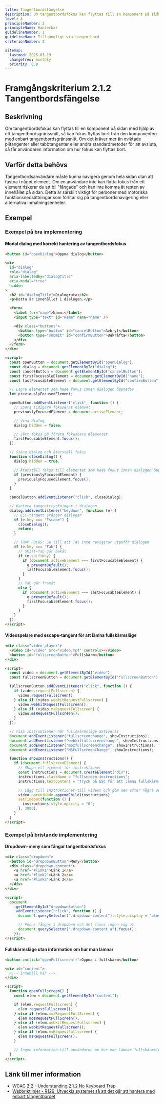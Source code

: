 ```yaml
---
title: Tangentbordsfängelse
description: Om tangentbordsfokus kan flyttas till en komponent på sidan med hjälp av ett tangentbordsgränssnitt, så kan fokus flyttas bort från den komponenten med enbart tangentbordsgränssnitt.
level: A
principleNumber: 2
principleName: Hanterbar
guidelineNumber: 1
guidelineName: Tillgängligt via tangentbord
criterionNumber: 2

sitemap:
  lastmod: 2025-03-19
  changefreq: monthly
  priority: 0.8
---
```


# Framgångskriterium 2.1.2 Tangentbordsfängelse

## Beskrivning

Om tangentbordsfokus kan flyttas till en komponent på sidan med hjälp av ett tangentbordsgränssnitt, så kan fokus flyttas bort från den komponenten med enbart tangentbordsgränssnitt. Om det kräver mer än oviktade piltangenter eller tabbtangenter eller andra standardmetoder för att avsluta, så får användaren information om hur fokus kan flyttas bort.

## Varför detta behövs

Tangentbordsanvändare måste kunna navigera genom hela sidan utan att fastna i något element. Om en användare inte kan flytta fokus från ett element riskerar de att bli "fångade" och kan inte komma åt resten av innehållet på sidan. Detta är särskilt viktigt för personer med motoriska funktionsnedsättningar som förlitar sig på tangentbordsnavigering eller alternativa inmatningsenheter.

## Exempel

### Exempel på bra implementering

#### Modal dialog med korrekt hantering av tangentbordsfokus

```html
<button id="openDialog">Öppna dialog</button>

<div
  id="dialog"
  role="dialog"
  aria-labelledby="dialogTitle"
  aria-modal="true"
  hidden
>
  <h2 id="dialogTitle">Dialogruta</h2>
  <p>Detta är innehållet i dialogen.</p>

  <form>
    <label for="name">Namn:</label>
    <input type="text" id="name" name="name" />

    <div class="buttons">
      <button type="button" id="cancelButton">Avbryt</button>
      <button type="submit" id="confirmButton">Bekräfta</button>
    </div>
  </form>
</div>

<script>
  const openButton = document.getElementById("openDialog");
  const dialog = document.getElementById("dialog");
  const cancelButton = document.getElementById("cancelButton");
  const firstFocusableElement = document.getElementById("name");
  const lastFocusableElement = document.getElementById("confirmButton");

  // Lagra elementet som hade fokus innan dialogen öppnades
  let previouslyFocusedElement;

  openButton.addEventListener("click", function () {
    // Spara tidigare fokuserat element
    previouslyFocusedElement = document.activeElement;

    // Visa dialog
    dialog.hidden = false;

    // Sätt fokus på första fokusbara elementet
    firstFocusableElement.focus();
  });

  // Stäng dialog och återställ fokus
  function closeDialog() {
    dialog.hidden = true;

    // Återställ fokus till elementet som hade fokus innan dialogen öppnades
    if (previouslyFocusedElement) {
      previouslyFocusedElement.focus();
    }
  }

  cancelButton.addEventListener("click", closeDialog);

  // Hantera tangenttryckningar i dialogen
  dialog.addEventListener("keydown", function (e) {
    // ESC-tangent stänger dialogen
    if (e.key === "Escape") {
      closeDialog();
      return;
    }

    // TRAP FOCUS: Se till att Tab inte navigerar utanför dialogen
    if (e.key === "Tab") {
      // Skift+Tab går bakåt
      if (e.shiftKey) {
        if (document.activeElement === firstFocusableElement) {
          e.preventDefault();
          lastFocusableElement.focus();
        }
      }
      // Tab går framåt
      else {
        if (document.activeElement === lastFocusableElement) {
          e.preventDefault();
          firstFocusableElement.focus();
        }
      }
    }
  });
</script>
```

#### Videospelare med escape-tangent för att lämna fullskärmsläge

```html
<div class="video-player">
  <video id="video" src="video.mp4" controls></video>
  <button id="fullscreenButton">Fullskärm</button>
</div>

<script>
  const video = document.getElementById("video");
  const fullscreenButton = document.getElementById("fullscreenButton");

  fullscreenButton.addEventListener("click", function () {
    if (video.requestFullscreen) {
      video.requestFullscreen();
    } else if (video.webkitRequestFullscreen) {
      video.webkitRequestFullscreen();
    } else if (video.msRequestFullscreen) {
      video.msRequestFullscreen();
    }
  });

  // Visa instruktioner när fullskärmsläge aktiveras
  document.addEventListener("fullscreenchange", showInstructions);
  document.addEventListener("webkitfullscreenchange", showInstructions);
  document.addEventListener("mozfullscreenchange", showInstructions);
  document.addEventListener("MSFullscreenChange", showInstructions);

  function showInstructions() {
    if (document.fullscreenElement) {
      // Skapa ett element för instruktioner
      const instructions = document.createElement("div");
      instructions.className = "fullscreen-instructions";
      instructions.textContent = "Tryck på ESC för att lämna fullskärmsläge";

      // Lägg till instruktioner till videon och göm dem efter några sekunder
      video.parentNode.appendChild(instructions);
      setTimeout(function () {
        instructions.style.opacity = "0";
      }, 3000);
    }
  }
</script>
```

### Exempel på bristande implementering

#### Dropdown-meny som fångar tangentbordsfokus

```html
<div class="dropdown">
  <button id="dropdownButton">Meny</button>
  <div class="dropdown-content">
    <a href="#link1">Länk 1</a>
    <a href="#link2">Länk 2</a>
    <a href="#link3">Länk 3</a>
  </div>
</div>

<script>
  document
    .getElementById("dropdownButton")
    .addEventListener("click", function () {
      document.querySelector(".dropdown-content").style.display = "block";

      // Focus fångas i dropdown och det finns ingen väg ut
      document.querySelector(".dropdown-content a").focus();
    });
</script>
```

#### Fullskärmsläge utan information om hur man lämnar

```html
<button onclick="openFullscreen()">Öppna i fullskärm</button>

<div id="content">
  <!-- Innehåll här -->
</div>

<script>
  function openFullscreen() {
    const elem = document.getElementById("content");

    if (elem.requestFullscreen) {
      elem.requestFullscreen();
    } else if (elem.mozRequestFullScreen) {
      elem.mozRequestFullScreen();
    } else if (elem.webkitRequestFullscreen) {
      elem.webkitRequestFullscreen();
    } else if (elem.msRequestFullscreen) {
      elem.msRequestFullscreen();
    }

    // Ingen information till användaren om hur man lämnar fullskärmsläge
  }
</script>
```

## Länk till mer information

- [WCAG 2.2 - Understanding 2.1.2 No Keyboard Trap](https://www.w3.org/WAI/WCAG22/Understanding/no-keyboard-trap.html)
- [Webbriktlinjer - R129: Utveckla systemet så att det går att hantera med enbart tangentbordet](https://www.digg.se/webbriktlinjer/alla-webbriktlinjer/utveckla-systemet-sa-att-det-gar-att-hantera-med-enbart-tangentbordet)
